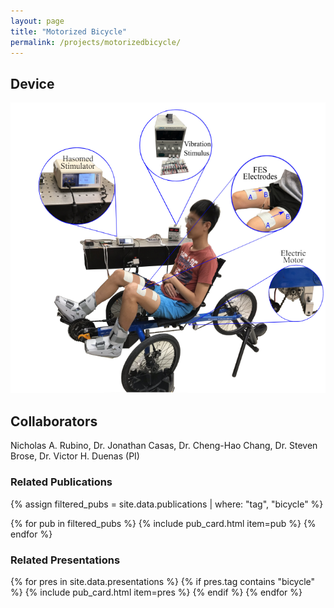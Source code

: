 ```yaml
---
layout: page
title: "Motorized Bicycle"
permalink: /projects/motorizedbicycle/
---
```


## Device
<img src="/assets/images/projects/bicycle.png" alt="Motorized Bicycle" class="project-img">

## Collaborators
Nicholas A. Rubino, Dr. Jonathan Casas, Dr. Cheng-Hao Chang, Dr. Steven Brose, Dr. Victor H. Duenas (PI)

### Related Publications

{% assign filtered_pubs = site.data.publications | where: "tag", "bicycle" %}

{% for pub in filtered_pubs %}
  {% include pub_card.html item=pub %}
{% endfor %}

### Related Presentations

{% for pres in site.data.presentations %}
  {% if pres.tag contains "bicycle" %}
    {% include pub_card.html item=pres %}
  {% endif %}
{% endfor %}
